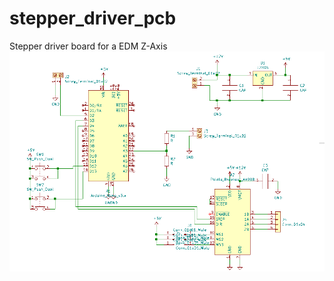 # stepper_driver_pcb

Stepper driver board for a EDM Z-Axis
![alt text](https://raw.githubusercontent.com/moeC137/stepper_driver_pcb/main/circuit.png)
